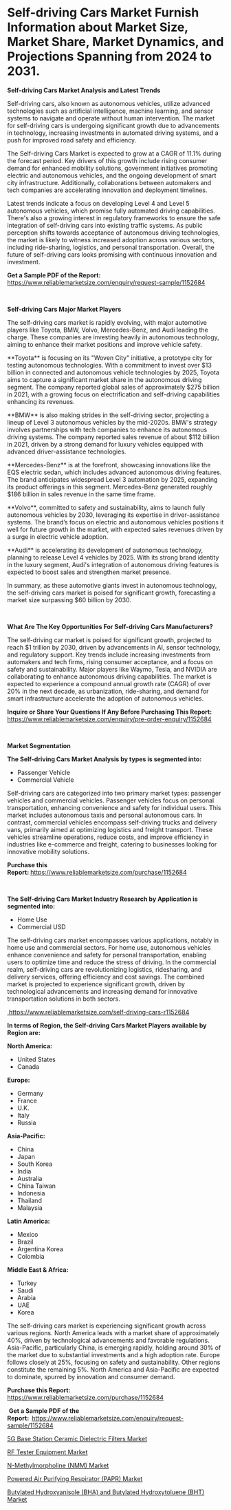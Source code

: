 <p><h1>Self-driving Cars Market Furnish Information about Market Size, Market Share, Market Dynamics, and Projections Spanning from 2024 to 2031.</h1></p><p><strong>Self-driving Cars Market Analysis and Latest Trends</strong></p>
<p><p>Self-driving cars, also known as autonomous vehicles, utilize advanced technologies such as artificial intelligence, machine learning, and sensor systems to navigate and operate without human intervention. The market for self-driving cars is undergoing significant growth due to advancements in technology, increasing investments in automated driving systems, and a push for improved road safety and efficiency.</p><p>The Self-driving Cars Market is expected to grow at a CAGR of 11.1% during the forecast period. Key drivers of this growth include rising consumer demand for enhanced mobility solutions, government initiatives promoting electric and autonomous vehicles, and the ongoing development of smart city infrastructure. Additionally, collaborations between automakers and tech companies are accelerating innovation and deployment timelines.</p><p>Latest trends indicate a focus on developing Level 4 and Level 5 autonomous vehicles, which promise fully automated driving capabilities. There's also a growing interest in regulatory frameworks to ensure the safe integration of self-driving cars into existing traffic systems. As public perception shifts towards acceptance of autonomous driving technologies, the market is likely to witness increased adoption across various sectors, including ride-sharing, logistics, and personal transportation. Overall, the future of self-driving cars looks promising with continuous innovation and investment.</p></p>
<p><strong>Get a Sample PDF of the Report:&nbsp;</strong> <a href="https://www.reliablemarketsize.com/enquiry/request-sample/1152684?utm_campaign=1131&utm_medium=2&utm_source=Github&utm_content=ia&utm_term=11102024&utm_id=self-driving-cars">https://www.reliablemarketsize.com/enquiry/request-sample/1152684</a></p>
<p>&nbsp;</p>
<p><strong>Self-driving Cars Major Market Players</strong></p>
<p><p>The self-driving cars market is rapidly evolving, with major automotive players like Toyota, BMW, Volvo, Mercedes-Benz, and Audi leading the charge. These companies are investing heavily in autonomous technology, aiming to enhance their market positions and improve vehicle safety.</p><p>**Toyota** is focusing on its "Woven City" initiative, a prototype city for testing autonomous technologies. With a commitment to invest over $13 billion in connected and autonomous vehicle technologies by 2025, Toyota aims to capture a significant market share in the autonomous driving segment. The company reported global sales of approximately $275 billion in 2021, with a growing focus on electrification and self-driving capabilities enhancing its revenues.</p><p>**BMW** is also making strides in the self-driving sector, projecting a lineup of Level 3 autonomous vehicles by the mid-2020s. BMW's strategy involves partnerships with tech companies to enhance its autonomous driving systems. The company reported sales revenue of about $112 billion in 2021, driven by a strong demand for luxury vehicles equipped with advanced driver-assistance technologies.</p><p>**Mercedes-Benz** is at the forefront, showcasing innovations like the EQS electric sedan, which includes advanced autonomous driving features. The brand anticipates widespread Level 3 automation by 2025, expanding its product offerings in this segment. Mercedes-Benz generated roughly $186 billion in sales revenue in the same time frame.</p><p>**Volvo**, committed to safety and sustainability, aims to launch fully autonomous vehicles by 2030, leveraging its expertise in driver-assistance systems. The brand’s focus on electric and autonomous vehicles positions it well for future growth in the market, with expected sales revenues driven by a surge in electric vehicle adoption.</p><p>**Audi** is accelerating its development of autonomous technology, planning to release Level 4 vehicles by 2025. With its strong brand identity in the luxury segment, Audi's integration of autonomous driving features is expected to boost sales and strengthen market presence.</p><p>In summary, as these automotive giants invest in autonomous technology, the self-driving cars market is poised for significant growth, forecasting a market size surpassing $60 billion by 2030.</p></p>
<p>&nbsp;</p>
<p><strong>What Are The Key Opportunities For Self-driving Cars Manufacturers?</strong></p>
<p><p>The self-driving car market is poised for significant growth, projected to reach $1 trillion by 2030, driven by advancements in AI, sensor technology, and regulatory support. Key trends include increasing investments from automakers and tech firms, rising consumer acceptance, and a focus on safety and sustainability. Major players like Waymo, Tesla, and NVIDIA are collaborating to enhance autonomous driving capabilities. The market is expected to experience a compound annual growth rate (CAGR) of over 20% in the next decade, as urbanization, ride-sharing, and demand for smart infrastructure accelerate the adoption of autonomous vehicles.</p></p>
<p><strong>Inquire or Share Your Questions If Any Before Purchasing This Report:</strong> <a href="https://www.reliablemarketsize.com/enquiry/pre-order-enquiry/1152684?utm_campaign=1131&utm_medium=2&utm_source=Github&utm_content=ia&utm_term=11102024&utm_id=self-driving-cars">https://www.reliablemarketsize.com/enquiry/pre-order-enquiry/1152684</a></p>
<p>&nbsp;</p>
<p><strong>Market Segmentation</strong></p>
<p><strong>The Self-driving Cars Market Analysis by types is segmented into:</strong></p>
<p><ul><li>Passenger Vehicle</li><li>Commercial Vehicle</li></ul></p>
<p><p>Self-driving cars are categorized into two primary market types: passenger vehicles and commercial vehicles. Passenger vehicles focus on personal transportation, enhancing convenience and safety for individual users. This market includes autonomous taxis and personal autonomous cars. In contrast, commercial vehicles encompass self-driving trucks and delivery vans, primarily aimed at optimizing logistics and freight transport. These vehicles streamline operations, reduce costs, and improve efficiency in industries like e-commerce and freight, catering to businesses looking for innovative mobility solutions.</p></p>
<p><strong>Purchase this Report:&nbsp;</strong><a href="https://www.reliablemarketsize.com/purchase/1152684?utm_campaign=1131&utm_medium=2&utm_source=Github&utm_content=ia&utm_term=11102024&utm_id=self-driving-cars">https://www.reliablemarketsize.com/purchase/1152684</a></p>
<p>&nbsp;</p>
<p><strong>The Self-driving Cars Market Industry Research by Application is segmented into:</strong></p>
<p><ul><li>Home Use</li><li>Commercial USD</li></ul></p>
<p><p>The self-driving cars market encompasses various applications, notably in home use and commercial sectors. For home use, autonomous vehicles enhance convenience and safety for personal transportation, enabling users to optimize time and reduce the stress of driving. In the commercial realm, self-driving cars are revolutionizing logistics, ridesharing, and delivery services, offering efficiency and cost savings. The combined market is projected to experience significant growth, driven by technological advancements and increasing demand for innovative transportation solutions in both sectors.</p></p>
<p><a href="https://www.reliablemarketsize.com/self-driving-cars-r1152684?utm_campaign=1131&utm_medium=2&utm_source=Github&utm_content=ia&utm_term=11102024&utm_id=self-driving-cars">&nbsp;https://www.reliablemarketsize.com/self-driving-cars-r1152684</a></p>
<p><strong>In terms of Region, the Self-driving Cars Market Players available by Region are:</strong></p>
<p>
    <p> <strong> North America: </strong>
        <ul>
            <li>United States</li>
            <li>Canada</li>
        </ul>
        </p> 
    <p> <strong> Europe: </strong>
        <ul>
            <li>Germany</li>
            <li>France</li>
            <li>U.K.</li>
            <li>Italy</li>
            <li>Russia</li>
        </ul>
        </p> 
    <p> <strong> Asia-Pacific: </strong>
        <ul>
            <li>China</li>
            <li>Japan</li>
            <li>South Korea</li>
            <li>India</li>
            <li>Australia</li>
            <li>China Taiwan</li>
            <li>Indonesia</li>
            <li>Thailand</li>
            <li>Malaysia</li>
        </ul>
        </p> 
    <p> <strong> Latin America: </strong>
        <ul>
            <li>Mexico</li>
            <li>Brazil</li>
            <li>Argentina Korea</li>
            <li>Colombia</li>
        </ul>
        </p> 
    <p> <strong> Middle East & Africa: </strong>
        <ul>
            <li>Turkey</li>
            <li>Saudi</li>
            <li>Arabia</li>
            <li>UAE</li>
            <li>Korea</li>
        </ul>
    </p>
    </p>
<p><p>The self-driving cars market is experiencing significant growth across various regions. North America leads with a market share of approximately 40%, driven by technological advancements and favorable regulations. Asia-Pacific, particularly China, is emerging rapidly, holding around 30% of the market due to substantial investments and a high adoption rate. Europe follows closely at 25%, focusing on safety and sustainability. Other regions constitute the remaining 5%. North America and Asia-Pacific are expected to dominate, spurred by innovation and consumer demand.</p></p>
<p><strong>Purchase this Report: </strong><a href="https://www.reliablemarketsize.com/purchase/1152684?utm_campaign=1131&utm_medium=2&utm_source=Github&utm_content=ia&utm_term=11102024&utm_id=self-driving-cars">https://www.reliablemarketsize.com/purchase/1152684</a></p>
<p>&nbsp;<strong>Get a Sample PDF of the Report:&nbsp;&nbsp;</strong><a href="https://www.reliablemarketsize.com/enquiry/request-sample/1152684?utm_campaign=1131&utm_medium=2&utm_source=Github&utm_content=ia&utm_term=11102024&utm_id=self-driving-cars">https://www.reliablemarketsize.com/enquiry/request-sample/1152684</a></p>
<p><strong></strong></p>
<p><p><a href="https://issuu.com/reportprime-2/docs/5g-base-station-ceramic-dielectric-_e14c34777ca267?utm_campaign=1131&utm_medium=2&utm_source=Github&utm_content=ia&utm_term=11102024&utm_id=self-driving-cars">5G Base Station Ceramic Dielectric Filters Market</a></p><p><a href="https://issuu.com/reportprime-2/docs/rf-tester-equipment-market-size-203_73cfe0a61de2ca?utm_campaign=1131&utm_medium=2&utm_source=Github&utm_content=ia&utm_term=11102024&utm_id=self-driving-cars">RF Tester Equipment Market</a></p><p><a href="https://www.linkedin.com/pulse/n-methylmorpholine-nmm-market-trends-growth-outlook-2024--i1ovc?utm_campaign=1131&utm_medium=2&utm_source=Github&utm_content=ia&utm_term=11102024&utm_id=self-driving-cars">N-Methylmorpholine (NMM) Market</a></p><p><a href="https://www.linkedin.com/pulse/powered-air-purifying-respirator-papr-ecosystem-mapping-innovation-bzeff?utm_campaign=1131&utm_medium=2&utm_source=Github&utm_content=ia&utm_term=11102024&utm_id=self-driving-cars">Powered Air Purifying Respirator (PAPR) Market</a></p><p><a href="https://www.linkedin.com/pulse/emerging-butylated-hydroxyanisole-bha-hydroxytoluene-0sgpc?utm_campaign=1131&utm_medium=2&utm_source=Github&utm_content=ia&utm_term=11102024&utm_id=self-driving-cars">Butylated Hydroxyanisole (BHA) and Butylated Hydroxytoluene (BHT) Market</a></p></p>
